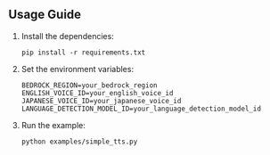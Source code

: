 ## Usage Guide

1.  Install the dependencies:

    ```
    pip install -r requirements.txt
    ```

2.  Set the environment variables:

    ```
    BEDROCK_REGION=your_bedrock_region
    ENGLISH_VOICE_ID=your_english_voice_id
    JAPANESE_VOICE_ID=your_japanese_voice_id
    LANGUAGE_DETECTION_MODEL_ID=your_language_detection_model_id
    ```

3.  Run the example:

    ```
    python examples/simple_tts.py
